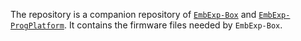 The repository is a companion repository of [`EmbExp-Box`](https://github.com/kth-step/EmbExp-Box) and [`EmbExp-ProgPlatform`](https://github.com/kth-step/EmbExp-ProgPlatform). It contains the firmware files needed by `EmbExp-Box`.


